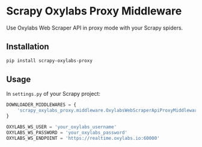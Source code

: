 # Scrapy Oxylabs Proxy Middleware

Use Oxylabs Web Scraper API in proxy mode with your Scrapy spiders.

## Installation

```bash
pip install scrapy-oxylabs-proxy
```

## Usage

In `settings.py` of your Scrapy project:

```python
DOWNLOADER_MIDDLEWARES = {
    'scrapy_oxylabs_proxy.middleware.OxylabsWebScraperApiProxyMiddleware': 350,
}

OXYLABS_WS_USER = 'your_oxylabs_username'
OXYLABS_WS_PASSWORD = 'your_oxylabs_password'
OXYLABS_WS_ENDPOINT = 'https://realtime.oxylabs.io:60000'
```
